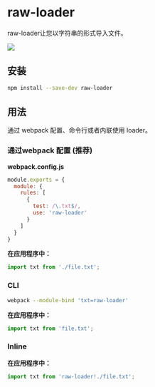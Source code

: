# raw-loader

raw-loader让您以字符串的形式导入文件。

[![](https://img.shields.io/badge/Github-查看更多-brightgreen.svg)](https://github.com/webpack-contrib/raw-loader)

## 安装

```bash
npm install --save-dev raw-loader
```

## 用法

通过 webpack 配置、命令行或者内联使用 loader。

### 通过webpack 配置 \(推荐\)

**webpack.config.js**

```js
module.exports = {
  module: {
    rules: [
      {
        test: /\.txt$/,
        use: 'raw-loader'
      }
    ]
  }
}
```

**在应用程序中：**

```js
import txt from './file.txt';
```

### CLI

```bash
webpack --module-bind 'txt=raw-loader'
```

**在应用程序中：**

```js
import txt from 'file.txt';
```

### Inline

**在应用程序中：**

```js
import txt from 'raw-loader!./file.txt';
```



